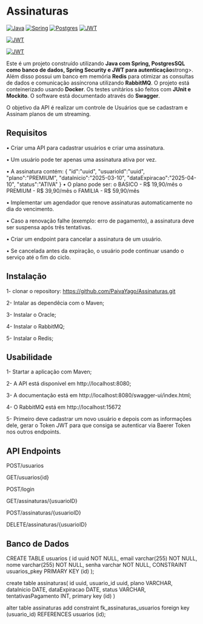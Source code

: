 # Assinaturas

<p dir="auto"><a target="_blank" rel="noopener noreferrer nofollow" href="https://camo.githubusercontent.com/bea90da226e09b503e6c8fde824f4816b98dcf30cd31e803006bf6335af06890/68747470733a2f2f696d672e736869656c64732e696f2f62616467652f6a6176612d2532334544384230302e7376673f7374796c653d666f722d7468652d6261646765266c6f676f3d6f70656e6a646b266c6f676f436f6c6f723d7768697465"><img src="https://camo.githubusercontent.com/bea90da226e09b503e6c8fde824f4816b98dcf30cd31e803006bf6335af06890/68747470733a2f2f696d672e736869656c64732e696f2f62616467652f6a6176612d2532334544384230302e7376673f7374796c653d666f722d7468652d6261646765266c6f676f3d6f70656e6a646b266c6f676f436f6c6f723d7768697465" alt="Java" data-canonical-src="https://img.shields.io/badge/java-%23ED8B00.svg?style=for-the-badge&amp;logo=openjdk&amp;logoColor=white" style="max-width: 100%;"></a>
<a target="_blank" rel="noopener noreferrer nofollow" href="https://camo.githubusercontent.com/9ee242f2c2b1eb587f7e42704b3a0629082aac88f66fff96d34723f777b07775/68747470733a2f2f696d672e736869656c64732e696f2f62616467652f737072696e672d2532333644423333462e7376673f7374796c653d666f722d7468652d6261646765266c6f676f3d737072696e67266c6f676f436f6c6f723d7768697465"><img src="https://camo.githubusercontent.com/9ee242f2c2b1eb587f7e42704b3a0629082aac88f66fff96d34723f777b07775/68747470733a2f2f696d672e736869656c64732e696f2f62616467652f737072696e672d2532333644423333462e7376673f7374796c653d666f722d7468652d6261646765266c6f676f3d737072696e67266c6f676f436f6c6f723d7768697465" alt="Spring" data-canonical-src="https://img.shields.io/badge/spring-%236DB33F.svg?style=for-the-badge&amp;logo=spring&amp;logoColor=white" style="max-width: 100%;"></a>
<a target="_blank" rel="noopener noreferrer nofollow" href="https://camo.githubusercontent.com/544022edf8369d944e68802fc043b0268484709e334d23db2882590aeae296cb/68747470733a2f2f696d672e736869656c64732e696f2f62616467652f706f7374677265732d2532333331363139322e7376673f7374796c653d666f722d7468652d6261646765266c6f676f3d706f737467726573716c266c6f676f436f6c6f723d7768697465"><img src="https://camo.githubusercontent.com/544022edf8369d944e68802fc043b0268484709e334d23db2882590aeae296cb/68747470733a2f2f696d672e736869656c64732e696f2f62616467652f706f7374677265732d2532333331363139322e7376673f7374796c653d666f722d7468652d6261646765266c6f676f3d706f737467726573716c266c6f676f436f6c6f723d7768697465" alt="Postgres" data-canonical-src="https://img.shields.io/badge/postgres-%23316192.svg?style=for-the-badge&amp;logo=postgresql&amp;logoColor=white" style="max-width: 100%;"></a>
<a target="_blank" rel="noopener noreferrer nofollow" href="https://camo.githubusercontent.com/6eff46a364eba690cb91a9f40084d97f96bf95699f3cb7722125dc1dc324fde1/68747470733a2f2f696d672e736869656c64732e696f2f62616467652f4a57542d626c61636b3f7374796c653d666f722d7468652d6261646765266c6f676f3d4a534f4e253230776562253230746f6b656e73"><img src="https://camo.githubusercontent.com/6eff46a364eba690cb91a9f40084d97f96bf95699f3cb7722125dc1dc324fde1/68747470733a2f2f696d672e736869656c64732e696f2f62616467652f4a57542d626c61636b3f7374796c653d666f722d7468652d6261646765266c6f676f3d4a534f4e253230776562253230746f6b656e73" alt="JWT" data-canonical-src="https://img.shields.io/badge/JWT-black?style=for-the-badge&amp;logo=JSON%20web%20tokens" style="max-width: 100%;"></a>
</p><a target="_blank" rel="noopener noreferrer nofollow" href="https://camo.githubusercontent.com/cd7c747a20108fb05e6394c8740e99c6a472222f35d5a41ade053b03eceb871f/68747470733a2f2f696d672e736869656c64732e696f2f62616467652f72656469732d2532334444303033312e7376673f7374796c653d666f722d7468652d6261646765266c6f676f3d7265646973266c6f676f436f6c6f723d7768697465"><img src="https://camo.githubusercontent.com/cd7c747a20108fb05e6394c8740e99c6a472222f35d5a41ade053b03eceb871f/68747470733a2f2f696d672e736869656c64732e696f2f62616467652f72656469732d2532334444303033312e7376673f7374796c653d666f722d7468652d6261646765266c6f676f3d7265646973266c6f676f436f6c6f723d7768697465" alt="JWT" data-canonical-src="https://img.shields.io/badge/redis-%23DD0031.svg?style=for-the-badge&logo=redis&logoColor=white;logo=JSON%20web%20tokens" style="max-width: 100%;"></a></p>

</p><a target="_blank" rel="noopener noreferrer nofollow" href="https://camo.githubusercontent.com/6863631ccfa46c1dcc000e5b14997d9d6590cc8655d14897783b6e94803cde96/68747470733a2f2f696d672e736869656c64732e696f2f62616467652f7261626269746d712d4646363630303f7374796c653d666f722d7468652d6261646765266c6f676f3d7261626269746d71266c6f676f436f6c6f723d7768697465"><img src="https://camo.githubusercontent.com/6863631ccfa46c1dcc000e5b14997d9d6590cc8655d14897783b6e94803cde96/68747470733a2f2f696d672e736869656c64732e696f2f62616467652f7261626269746d712d4646363630303f7374796c653d666f722d7468652d6261646765266c6f676f3d7261626269746d71266c6f676f436f6c6f723d7768697465" alt="JWT" data-canonical-src="https://img.shields.io/badge/Rabbitmq-FF6600?style=for-the-badge&logo=rabbitmq&logoColor=white;logo=JSON%20web%20tokens" style="max-width: 100%;"></a></p>


<p dir="auto">Este é um projeto construído utilizando <strong>Java com Spring, PostgresSQL como banco de dados, Spring Security e JWT para autenticação</strong>strong>. Além disso possui um banco em memória <strong>Redis</strong> para otimizar as consultas de dados e comunicação assíncrona utilizando <strong>RabbitMQ</strong>. O projeto está conteinerizado usando <strong>Docker</strong>. Os testes unitários são feitos com <strong>JUnit e Mockito</strong>. O software está documentado através do <strong>Swagger</strong>.</p>

<p dir="auto">O objetivo da API é realizar um controle de Usuários que se cadastram e Assinam planos de um streaming.</p>

## Requisitos
• Criar uma API para cadastrar usuários e criar uma assinatura.

• Um usuário pode ter apenas uma assinatura ativa por vez.

• A assinatura contém:
{
"id":"uuid",
"usuarioId":"uuid",
"plano":"PREMIUM",
"dataInicio":"2025-03-10",
"dataExpiracao":"2025-04-10",
"status":"ATIVA"
}
• O plano pode ser:
o BASICO - R$ 19,90/mês
o PREMIUM - R$ 39,90/mês
o FAMILIA - R$ 59,90/mês

• Implementar um agendador que renove assinaturas automaticamente no
dia do vencimento.

• Caso a renovação falhe (exemplo: erro de pagamento), a assinatura deve
ser suspensa após três tentativas.

• Criar um endpoint para cancelar a assinatura de um usuário.

• Se cancelada antes da expiração, o usuário pode continuar usando o
serviço até o fim do ciclo.

## Instalação
1- clonar o repository:
https://github.com/PaivaYago/Assinaturas.git

2- Intalar as dependêcia com o Maven;

3- Instalar o Oracle;

4- Instalar o RabbitMQ;

5- Instalar o Redis;

## Usabilidade
1- Startar a aplicação com Maven;

2- A API está disponível em http://localhost:8080;

3- A documentação está em http://localhost:8080/swagger-ui/index.html;

4- O RabbitMQ está em http://localhost:15672

5- Primeiro deve cadastrar um novo usuário e depois com as informações dele, gerar o Token JWT para que consiga se autenticar via Baerer Token nos outros endpoints.

## API Endpoints
POST/usuarios

GET/usuarios{id}

POST/login

GET/assinaturas/{usuarioID}

POST/assinaturas/{usuarioID}

DELETE/assinaturas/{usuarioID}

## Banco de Dados

CREATE TABLE usuarios (
	id uuid NOT NULL,
	email varchar(255) NOT NULL,
	nome varchar(255) NOT NULL,
	senha varchar NOT NULL,
	CONSTRAINT usuarios_pkey PRIMARY KEY (id)
);

create table assinaturas(
id uuid,
usuario_id uuid,
plano VARCHAR,
dataInicio DATE,
dataExpiracao DATE,
status VARCHAR,
tentativasPagamento INT,
primary key (id)
)

alter table assinaturas 
    add constraint fk_assinaturas_usuarios
    foreign key (usuario_id) 
    REFERENCES usuarios (id);



